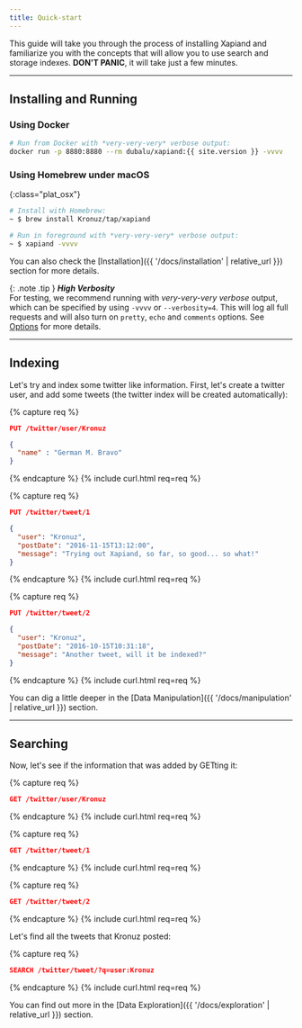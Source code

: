 ```yaml
---
title: Quick-start
---
```


This guide will take you through the process of installing Xapiand and
familiarize you with the concepts that will allow you to use search and
storage indexes. **DON'T PANIC**, it will take just a few minutes.

---

## Installing and Running


### Using Docker

```sh
# Run from Docker with *very-very-very* verbose output:
docker run -p 8880:8880 --rm dubalu/xapiand:{{ site.version }} -vvvv
```

### Using Homebrew under macOS

{:class="plat_osx"}

```sh
# Install with Homebrew:
~ $ brew install Kronuz/tap/xapiand

# Run in foreground with *very-very-very* verbose output:
~ $ xapiand -vvvv
```

You can also check the [Installation]({{ '/docs/installation' | relative_url }})
section for more details.

{: .note .tip }
**_High Verbosity_**<br>
For testing, we recommend running with _*very-very-very* verbose_ output, which
can be specified by using `-vvvv` or `--verbosity=4`. This will log all full
requests and will also turn on `pretty`, `echo` and `comments` options. See
[Options](/docs/options) for more details.


---

## Indexing

Let's try and index some twitter like information. First, let's create a
twitter user, and add some tweets (the twitter index will be created
automatically):

{% capture req %}

```json
PUT /twitter/user/Kronuz

{
  "name" : "German M. Bravo"
}
```
{% endcapture %}
{% include curl.html req=req %}


{% capture req %}

```json
PUT /twitter/tweet/1

{
  "user": "Kronuz",
  "postDate": "2016-11-15T13:12:00",
  "message": "Trying out Xapiand, so far, so good... so what!"
}
```
{% endcapture %}
{% include curl.html req=req %}


{% capture req %}

```json
PUT /twitter/tweet/2

{
  "user": "Kronuz",
  "postDate": "2016-10-15T10:31:18",
  "message": "Another tweet, will it be indexed?"
}
```
{% endcapture %}
{% include curl.html req=req %}

You can dig a little deeper in the [Data Manipulation]({{ '/docs/manipulation' | relative_url }}) section.

---

## Searching

Now, let's see if the information that was added by GETting it:

{% capture req %}

```json
GET /twitter/user/Kronuz
```
{% endcapture %}
{% include curl.html req=req %}

{% capture req %}

```json
GET /twitter/tweet/1
```
{% endcapture %}
{% include curl.html req=req %}

{% capture req %}

```json
GET /twitter/tweet/2
```
{% endcapture %}
{% include curl.html req=req %}

Let's find all the tweets that Kronuz posted:

{% capture req %}

```json
SEARCH /twitter/tweet/?q=user:Kronuz
```
{% endcapture %}
{% include curl.html req=req %}

You can find out more in the [Data Exploration]({{ '/docs/exploration' | relative_url }})
section.
